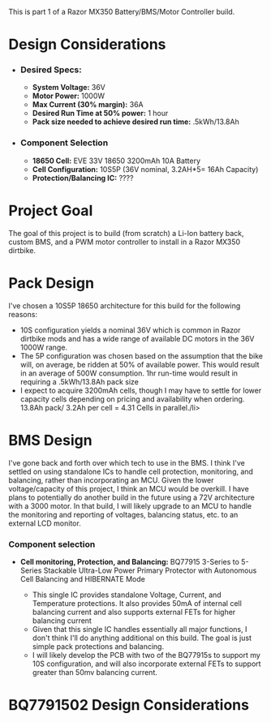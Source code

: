 This is part 1 of a Razor MX350 Battery/BMS/Motor Controller build. 

<h1>
  Design Considerations
</h1>
<ul>
  <li><h3>Desired Specs:</h3></li>
  <ul>
    <li><b>System Voltage:</b> 36V</li>
    <li><b>Motor Power:</b> 1000W</li>
    <li><b>Max Current (30% margin):</b> 36A</li>
    <li><b>Desired Run Time at 50% power:</b> 1 hour</li>
    <li><b>Pack size needed to achieve desired run time:</b> .5kWh/13.8Ah</li>
  </ul>
  <li><h3>Component Selection</h3></li>
    <ul>
      <li><b>18650 Cell:</b> EVE 33V 18650 3200mAh 10A Battery</li>
      <li><b>Cell Configuration:</b> 10S5P (36V nominal, 3.2AH*5= 16Ah Capacity)</li>
      <li><b>Protection/Balancing IC:</b> ????</li>
    </ul>
</ul>


<h1>Project Goal</h1>
The goal of this project is to build (from scratch) a Li-Ion battery back, custom BMS, and a PWM motor controller to install in a Razor MX350 dirtbike. 



<h1>Pack Design</h1>
I've chosen a 10S5P 18650 architecture for this build for the following reasons:
<ul>
  <li>10S configuration yields a nominal 36V which is common in Razor dirtbike mods and has a wide range of available DC motors in the 36V 1000W range.</li>
  <li>The 5P configuration was chosen based on the assumption that the bike will, on average, be ridden at 50% of available power. This would result in an average of 500W consumption. 1hr run-time would result in requiring a .5kWh/13.8Ah pack size</li>
  <li>I expect to acquire 3200mAh cells, though I may have to settle for lower capacity cells depending on pricing and availability when ordering. 13.8Ah pack/ 3.2Ah per cell = 4.31 Cells in parallel./li>
</ul>


<h1>BMS Design</h1>
I've gone back and forth over which tech to use in the BMS. I think I've settled on using standalone ICs to handle cell protection, monitoring, and balancing, rather than incorporating an MCU. Given the lower voltage/capacity of this project, I think an MCU would be overkill. I have plans to potentially do another build in the future using a 72V architecture with a 3000 motor. In that build, I will likely upgrade to an MCU to handle the monitoring and reporting of voltages, balancing status, etc. to an external LCD monitor. 

<h3>Component selection</h3>
<ul>
  <li><b>Cell monitoring, Protection, and Balancing:</b> BQ77915 3-Series to 5-Series Stackable Ultra-Low Power Primary Protector with
Autonomous Cell Balancing and HIBERNATE Mode</li>
  <ul>  
    <li>This single IC provides standalone Voltage, Current, and Temperature protections. It also provides 50mA of internal cell balancing current and also supports external FETs for higher balancing current</li>
    <li>Given that this single IC handles essentially all major functions, I don't think I'll do anything additional on this build. The goal is just simple pack protections and balancing. </li>
    <li>I will likely develop the PCB with two of the BQ77915s to support my 10S configuration, and will also incorporate external FETs to support greater than 50mv balancing current.</li>
  </ul>
  
</ul>


<h1>BQ7791502 Design Considerations</h1>










